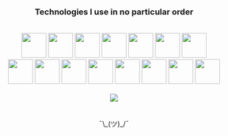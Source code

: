 <div align='center'>
  <h3>Technologies I use in no particular order</h3>
</div>
<br>

<div align='center'>
  <img src="https://devicon-website.vercel.app/api/typescript/original.svg" width="50" height="50"></img>
  <img src="https://devicon-website.vercel.app/api/flutter/original.svg" width="50" height="50"></img>
  <img src="https://devicon-website.vercel.app/api/svelte/original.svg" width="50" height="50"></img>
  <img src="https://devicon-website.vercel.app/api/cplusplus/original.svg" width="50" height="50"></img>
  <img src="https://bun.sh/logo.svg" width="50" height="50"></img>
  <img src="https://devicon-website.vercel.app/api/tailwindcss/plain.svg" width="50" height="50"></img>
    <picture>
    <source media="(prefers-color-scheme: dark)" srcset="https://github-readme-stats-azomwastakens-projects.vercel.app/logos.png" width="50" height="50">
    <img src="https://upload.wikimedia.org/wikipedia/commons/5/51/Qiskit-Logo.svg" width="50" height="50">
  </picture>
</div>

<div align='center'>
  <img src="https://devicon-website.vercel.app/api/java/original.svg" width="50" height="50"></img>
  <img src="https://devicon-website.vercel.app/api/linux/original.svg" width="50" height="50"></img>
  <img src="https://devicon-website.vercel.app/api/vim/original.svg" width="50" height="50"></img>
  <img src="https://devicon-website.vercel.app/api/docker/original.svg" width="50" height="50"></img>
  <picture>
    <source media="(prefers-color-scheme: dark)" srcset="https://devicon-website.vercel.app/api/latex/original.svg?color=%23FFFFFF" width="50" height="50">
    <img src="https://devicon-website.vercel.app/api/latex/original.svg" width="50" height="50">
  </picture>
  <img src="https://devicon-website.vercel.app/api/python/original.svg" width="50" height="50"></img>
  <img src="https://devicon-website.vercel.app/api/javascript/original.svg" width="50" height="50"></img>
  <img src="https://devicon-website.vercel.app/api/html5/original.svg" width="50" height="50"></img>
</div>

<br>

<div align='center'>
    <img src='https://github-readme-stats-azomwastakens-projects.vercel.app/api?username=azomDev&theme=catppuccin_mocha&card_width=500&show_icons=true&count_private=true&hide_title=true'>
</div>

<br>
<br>


<div align="center">
¯\_(ツ)_/¯
</div>

